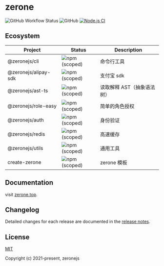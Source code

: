 # zerone

![GitHub Workflow Status](https://img.shields.io/github/actions/workflow/status/zeronejs/zerone/node.js.yml)
![GitHub](https://img.shields.io/github/license/zeronejs/zerone)
[![Node.js CI](https://github.com/zeronejs/zerone/actions/workflows/node.js.yml/badge.svg)](https://github.com/zeronejs/zerone/actions/workflows/node.js.yml)

## Ecosystem

| Project              | Status                                                             | Description                |
| -------------------- | ------------------------------------------------------------------ | -------------------------- |
| @zeronejs/cli        | ![npm (scoped)](https://img.shields.io/npm/v/@zeronejs/cli)        | 命令行工具                 |
| @zeronejs/alipay-sdk | ![npm (scoped)](https://img.shields.io/npm/v/@zeronejs/alipay-sdk) | 支付宝 sdk                 |
| @zeronejs/ast-ts     | ![npm (scoped)](https://img.shields.io/npm/v/@zeronejs/ast-ts)     | 读取解释 AST（抽象语法树） |
| @zeronejs/role-easy  | ![npm (scoped)](https://img.shields.io/npm/v/@zeronejs/role-easy)  | 简单的角色授权             |
| @zeronejs/auth       | ![npm (scoped)](https://img.shields.io/npm/v/@zeronejs/auth)       | 身份验证                   |
| @zeronejs/redis      | ![npm (scoped)](https://img.shields.io/npm/v/@zeronejs/redis)      | 高速缓存                   |
| @zeronejs/utils      | ![npm (scoped)](https://img.shields.io/npm/v/@zeronejs/utils)      | 通用工具                   |
| create-zerone        | ![npm (scoped)](https://img.shields.io/npm/v/create-zerone)        | zerone 模板                |

## Documentation

visit [zerone.top](https://zerone.top/).

## Changelog

Detailed changes for each release are documented in the [release notes](https://github.com/zeronejs/zerone/releases).

## License

[MIT](https://opensource.org/licenses/MIT)

Copyright (c) 2021-present, zeronejs
